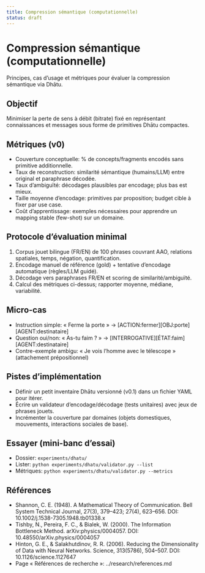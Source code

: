```yaml
---
title: Compression sémantique (computationnelle)
status: draft
---
```


# Compression sémantique (computationnelle)

Principes, cas d’usage et métriques pour évaluer la compression sémantique via Dhātu.

## Objectif

Minimiser la perte de sens à débit (bitrate) fixé en représentant connaissances et messages sous forme de primitives Dhātu compactes.

## Métriques (v0)

- Couverture conceptuelle: % de concepts/fragments encodés sans primitive additionnelle.
- Taux de reconstruction: similarité sémantique (humains/LLM) entre original et paraphrase décodée.
- Taux d’ambiguïté: décodages plausibles par encodage; plus bas est mieux.
- Taille moyenne d’encodage: primitives par proposition; budget cible à fixer par use case.
- Coût d’apprentissage: exemples nécessaires pour apprendre un mapping stable (few-shot) sur un domaine.

## Protocole d’évaluation minimal

1) Corpus jouet bilingue (FR/EN) de 100 phrases couvrant AAO, relations spatiales, temps, négation, quantification.
2) Encodage manuel de référence (gold) + tentative d’encodage automatique (règles/LLM guidé).
3) Décodage vers paraphrases FR/EN et scoring de similarité/ambiguïté.
4) Calcul des métriques ci-dessus; rapporter moyenne, médiane, variabilité.

## Micro-cas

- Instruction simple: « Ferme la porte » → [ACTION:fermer][OBJ:porte][AGENT:destinataire]
- Question oui/non: « As-tu faim ? » → [INTERROGATIVE][ÉTAT:faim][AGENT:destinataire]
- Contre-exemple ambigu: « Je vois l’homme avec le télescope » (attachement prépositionnel)

## Pistes d’implémentation

- Définir un petit inventaire Dhātu versionné (v0.1) dans un fichier YAML pour itérer.
- Écrire un validateur d’encodage/décodage (tests unitaires) avec jeux de phrases jouets.
- Incrémenter la couverture par domaines (objets domestiques, mouvements, interactions sociales de base).

## Essayer (mini-banc d’essai)

- Dossier: `experiments/dhatu/`
- Lister: `python experiments/dhatu/validator.py --list`
- Métriques: `python experiments/dhatu/validator.py --metrics`

## Références

- Shannon, C. E. (1948). A Mathematical Theory of Communication. Bell System Technical Journal, 27(3), 379–423; 27(4), 623–656. DOI: 10.1002/j.1538-7305.1948.tb01338.x
- Tishby, N., Pereira, F. C., & Bialek, W. (2000). The Information Bottleneck Method. arXiv:physics/0004057. DOI: 10.48550/arXiv.physics/0004057
- Hinton, G. E., & Salakhutdinov, R. R. (2006). Reducing the Dimensionality of Data with Neural Networks. Science, 313(5786), 504–507. DOI: 10.1126/science.1127647
- Page « Références de recherche »: ../research/references.md
